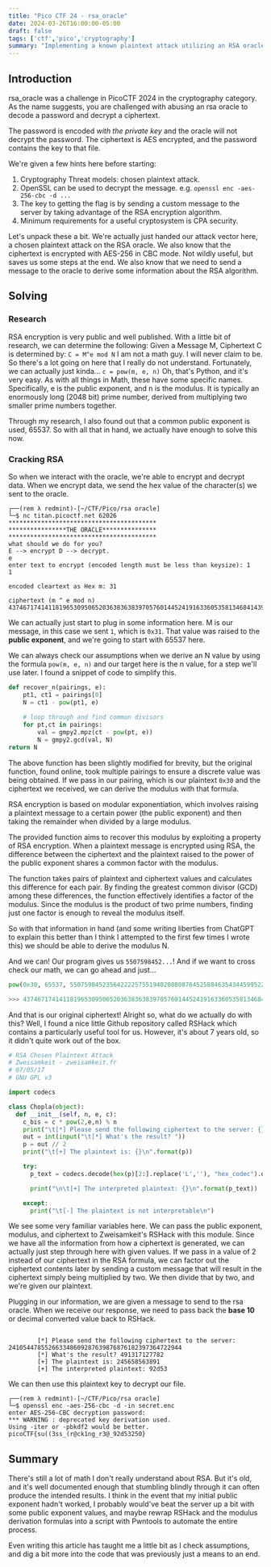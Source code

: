 ```yaml
---
title: "Pico CTF 24 - rsa_oracle"
date: 2024-03-26T16:00:00-05:00
draft: false
tags: ['ctf','pico','cryptography']
summary: "Implementing a known plaintext attack utilizing an RSA oracle."
---
```


## Introduction

rsa_oracle was a challenge in PicoCTF 2024 in the cryptography category. As the name suggests, you are challenged with abusing an rsa oracle to decode a password and decrypt a ciphertext.

The password is encoded *with the private key* and the oracle will not decrypt the password. The ciphertext is AES encrypted, and the password contains the key to that file.

We're given a few hints here before starting:

1. Cryptography Threat models: chosen plaintext attack.
2. OpenSSL can be used to decrypt the message. e.g. `openssl enc -aes-256-cbc -d ...`
3. The key to getting the flag is by sending a custom message to the server by taking advantage of the RSA encryption algorithm.
4. Minimum requirements for a useful cryptosystem is CPA security.

Let's unpack these a bit. We're actually just handed our attack vector here, a chosen plaintext attack on the RSA oracle. We also know that the ciphertext is encrypted with AES-256 in CBC mode. Not wildly useful, but saves us some steps at the end. We also know that we need to send a message to the oracle to derive some information about the RSA algorithm.

## Solving

### Research

RSA encryption is very public and well published. With a little bit of research, we can determine the following:
Given a Message M, Ciphertext C is determined by: `C = M^e mod N`
I am not a math guy. I will never claim to be. So there's a lot going on here that I really do not understand. Fortunately, we can actually just kinda...
`c = pow(m, e, n)`
Oh, that's Python, and it's very easy. As with all things in Math, these have some specific names. Specifically, e is the public exponent, and n is the modulus. It is typically an enormously long (2048 bit) prime number, derived from multiplying two smaller prime numbers together.

Through my research, I also found out that a common public exponent is used, 65537.
So with all that in hand, we actually have enough to solve this now.

### Cracking RSA

So when we interact with the oracle, we're able to encrypt and decrypt data. When we encrypt data, we send the hex value of the character(s) we sent to the oracle.

```plaintext
┌──(rem λ redmint)-[~/CTF/Pico/rsa oracle]
└─$ nc titan.picoctf.net 62026
*****************************************
****************THE ORACLE***************
*****************************************
what should we do for you? 
E --> encrypt D --> decrypt. 
e
enter text to encrypt (encoded length must be less than keysize): 1
1

encoded cleartext as Hex m: 31

ciphertext (m ^ e mod n) 4374671741411819653095065203638363839705760144524191633605358134684143978321095859047126585649272872908765432040943055399247499744070371810470682366100689
```

We can actually just start to plug in some information here. M is our message, in this case we sent `1`, which is `0x31`. That value was raised to the **public exponent**, and we're going to start with 65537 here.

We can always check our assumptions when we derive an N value by using the formula `pow(m, e, n)` and our target here is the n value, for a step we'll use later.  I found a snippet of code to simplify this.

```python
def recover_n(pairings, e):
    pt1, ct1 = pairings[0]
    N = ct1 - pow(pt1, e)
    
    # loop through and find common divisors
    for pt,ct in pairings:
        val = gmpy2.mpz(ct - pow(pt, e))
        N = gmpy2.gcd(val, N)
return N
```

The above function has been slightly modified for brevity, but the original function, found online, took multiple pairings to ensure a discrete value was being obtained. If we pass in our pairing, which is our plaintext `0x30` and the ciphertext we received, we can derive the modulus with that formula.

RSA encryption is based on modular exponentiation, which involves raising a plaintext message to a certain power (the public exponent) and then taking the remainder when divided by a large modulus.

The provided function aims to recover this modulus by exploiting a property of RSA encryption. When a plaintext message is encrypted using RSA, the difference between the ciphertext and the plaintext raised to the power of the public exponent shares a common factor with the modulus.

The function takes pairs of plaintext and ciphertext values and calculates this difference for each pair. By finding the greatest common divisor (GCD) among these differences, the function effectively identifies a factor of the modulus. Since the modulus is the product of two prime numbers, finding just one factor is enough to reveal the modulus itself.

So with that information in hand (and some writing liberties from ChatGPT to explain this better than I think I attempted to the first few times I wrote this) we should be able to derive the modulus N.

And we can! Our program gives us `5507598452...`! And if we want to cross check our math, we can go ahead and just...

```python
pow(0x30, 65537, 5507598452356422225755194020880876452588463543445995226287547479009566151786764261801368190219042978883834809435145954028371516656752643743433517325277971)

>>> 4374671741411819653095065203638363839705760144524191633605358134684143978321095859047126585649272872908765432040943055399247499744070371810470682366100689
```

And that is our original ciphertext! Alright so, what do we actually do with this? Well, I found a nice little Github repository called RSHack which contains a particularly useful tool for us. However, it's about 7 years old, so it didn't quite work out of the box.

```python
# RSA Chosen Plaintext Attack
# Zweisamkeit - zweisamkeit.fr
# 07/05/17
# GNU GPL v3

import codecs

class Chopla(object):
  def __init__(self, n, e, c):
    c_bis = c * pow(2,e,n) % n
    print("\t[*] Please send the following ciphertext to the server: {}\n".format(c_bis))
    out = int(input("\t[*] What's the result? "))
    p = out // 2
    print("\t[+] The plaintext is: {}\n".format(p))

    try:
      p_text = codecs.decode(hex(p)[2:].replace('L',''), "hex_codec").decode('utf-8')

      print("\n\t[+] The interpreted plaintext: {}\n".format(p_text))

    except:
      print("\t[-] The plaintext is not interpretable\n")
```

We see some very familiar variables here. We can pass the public exponent, modulus, and ciphertext to Zweisamkeit's RSHack with this module. Since we have all the information from how a ciphertext is generated, we can actually just step through here with given values. If we pass in a value of 2 instead of our ciphertext in the RSA formula, we can factor out the ciphertext contents later by sending a custom message that will result in the ciphertext simply being multiplied by two. We then divide that by two, and we're given our plaintext.

Plugging in our information, we are given a message to send to the rsa oracle. When we receive our response, we need to pass back the **base 10** or decimal converted value back to RSHack.

```plaintext

        [*] Please send the following ciphertext to the server: 241054478552663348609287639876876182397364722944
        [*] What's the result? 491317127782
        [+] The plaintext is: 245658563891
        [+] The interpreted plaintext: 92d53
```

We can then use this plaintext key to decrypt our file.

```plaintext
┌──(rem λ redmint)-[~/CTF/Pico/rsa oracle]
└─$ openssl enc -aes-256-cbc -d -in secret.enc
enter AES-256-CBC decryption password:
*** WARNING : deprecated key derivation used.
Using -iter or -pbkdf2 would be better.
picoCTF{su((3ss_(r@ck1ng_r3@_92d53250}   
```

## Summary

There's still a lot of math I don't really understand about RSA. But it's old, and it's well documented enough that stumbling blindly through it can often produce the intended results. I think in the event that my initial public exponent hadn't worked, I probably would've beat the server up a bit with some public exponent values, and maybe rewrap RSHack and the modulus derivation formulas into a script with Pwntools to automate the entire process.

Even writing this article has taught me a little bit as I check assumptions, and dig a bit more into the code that was previously just a means to an end.
